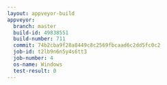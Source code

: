 ```yaml
---
layout: appveyor-build
appveyor:
  branch: master
  build-id: 49838551
  build-number: 711
  commit: 74b2cba9f28a8449c8c2569fbcaad6c2dd5fc0c2
  job-id: t2lb9n6n5y4s6tt3
  job-number: 4
  os-name: Windows
  test-result: 0
---
```

